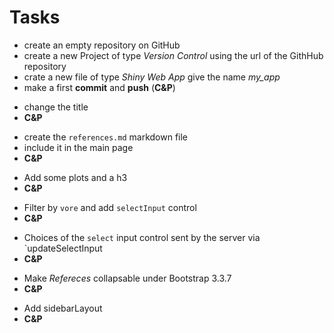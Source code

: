 # Tasks

- create an empty repository on GitHub
- create a new Project of type _Version Control_ using the url of the GithHub repository 
- crate a new file of type _Shiny Web App_ give the name _my_app_
- make a first **commit** and **push** (**C&P**)

<!--- -->
- change the title
- **C&P**

<!--- -->
- create the `references.md` markdown file
- include it in the main page
- **C&P**

<!--- -->
- Add some plots and a h3
- **C&P**

<!--- -->
- Filter by `vore` and add `selectInput` control
- **C&P**

<!--- -->
- Choices of the `select` input control sent by the server via `updateSelectInput
- **C&P**

<!--- -->
- Make _Refereces_ collapsable under Bootstrap 3.3.7
- **C&P**

<!--- -->
- Add sidebarLayout
- **C&P**

